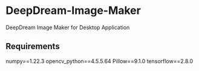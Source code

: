 # DeepDream-Image-Maker

DeepDream Image Maker for Desktop Application

## Requirements

numpy==1.22.3
opencv_python==4.5.5.64
Pillow==9.1.0
tensorflow==2.8.0
